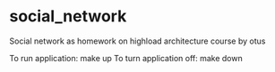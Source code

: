 # social_network
Social network as homework on highload architecture course by otus

To run application: make up
To turn application off: make down
